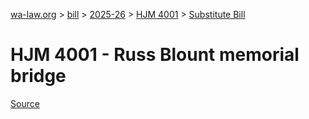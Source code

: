[wa-law.org](/) > [bill](/bill/) > [2025-26](/bill/2025-26/) > [HJM 4001](/bill/2025-26/hjm/4001/) > [Substitute Bill](/bill/2025-26/hjm/4001/S/)

# HJM 4001 - Russ Blount memorial bridge

[Source](http://lawfilesext.leg.wa.gov/biennium/2025-26/Pdf/Bills/House%20Joint%20Memorials/4001-S-Russ%20Blount%20memorial%20bridge.pdf)
